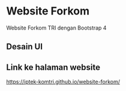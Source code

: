 # Website Forkom
Website Forkom TRI dengan Bootstrap 4

## Desain UI

## Link ke halaman website
https://iptek-komtri.github.io/website-forkom/

